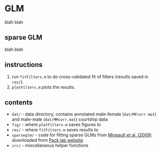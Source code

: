 # GLM
blah blah

## sparse GLM
blah blah

## instructions
1. run `fitFilters.m` to do cross-validated fit of filters (results saved in `res/`). 
2. `plotFilters.m` plots the results.

## contents
- `dat/` - data directory, contains annotated male-female (`dat/MFcorr.mat`) and male-male (`dat/MMcorr.mat`) courtship data
- `fig/` - where `plotFilters.m` saves figures to
- `res/` - where `fitFilters.m` saves results to
- `sparseglm/` - code for fitting sparse GLMs from [Mineault et al. (2009)](http://www.journalofvision.org/content/9/10/17.full) downloaded from [Pack lab website](http://packlab.mcgill.ca/sparseglm.zip)
- `src/` - miscellaneous helper functions

